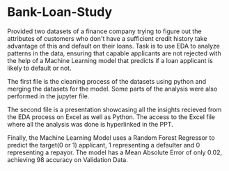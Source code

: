 # Bank-Loan-Study
Provided two datasets of a finance company trying to figure out the attributes of customers who don't have a sufficient credit history take advantage of this and default on their loans. Task is to use EDA to analyze patterns in the data, ensuring that capable applicants are not rejected with the help of a Machine Learning model that predicts if a loan applicant is likely to default or not.

The first file is the cleaning process of the datasets using python and merging the datasets for the model. Some parts of the analysis were also performed in the jupyter file.


The second file is a presentation showcasing all the insights recieved from the EDA process on Excel as well as Python. The access to the Excel file where all the analysis was done is hyperlinked in the PPT.


Finally, the Machine Learning Model uses a Random Forest Regressor to predict the target(0 or 1) applicant, 1 representing a defaulter and 0 representing a repayor. The model has a Mean Absolute Error of only 0.02, achieving 98 accuracy on Validation Data.

